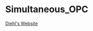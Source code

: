 # Simultaneous_OPC

[Diehl's Website](https://www.syscop.de/teaching/ss2017/numerical-optimal-control)